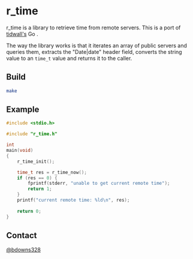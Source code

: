 # r_time

r_time is a library to retrieve time from remote servers. This is a port of [tidwall's](http://github.com/tidwall) Go [](https://github.com/tidwall/rtime).

The way the library works is that it iterates an array of public servers and queries them, extracts the "Date|date" header field, converts the string value to an `time_t` value and returns it to the caller.

## Build

```sh
make 
```

## Example

```c
#include <stdio.h>

#include "r_time.h"

int
main(void)
{
    r_time_init();

    time_t res = r_time_now();
    if (res == 0) {
        fprintf(stderr, "unable to get current remote time");
        return 1;
    }
    printf("current remote time: %ld\n", res);
    
    return 0;
}
```

## Contact

[@bdowns328](http://twitter.com/bdowns328)
